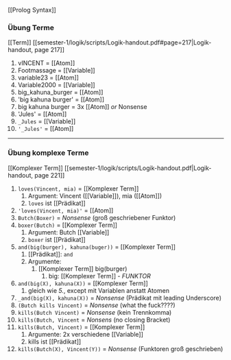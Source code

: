 [[Prolog Syntax]]
### Übung Terme
[[Term]]
[[semester-1/logik/scripts/Logik-handout.pdf#page=217|Logik-handout, page 217]]
1. vINCENT = [[Atom]]
2. Footmassage = [[Variable]]
3. variable23 = [[Atom]]
4. Variable2000 = [[Variable]]
5. big_kahuna_burger = [[Atom]]
6. 'big kahuna burger' = [[Atom]]
7. big kahuna burger = 3x [[Atom]] _or_ Nonsense
8. 'Jules' = [[Atom]]
9. `_Jules` = [[Variable]]
10. `'_Jules'` = [[Atom]]

---
### Übung komplexe Terme
[[Komplexer Term]]
[[semester-1/logik/scripts/Logik-handout.pdf|Logik-handout, page 221]]
1. `loves(Vincent, mia)` = [[Komplexer Term]]
	1. Argument: Vincent ([[Variable]]), mia ([[Atom]])
	2. `loves` ist [[Prädikat]]
2. `'loves(Vincent, mia)'` = [[Atom]]
3. `Butch(Boxer)` = _Nonsense_ (groß geschriebener Funktor)
4. `boxer(Butch)` = [[Komplexer Term]]
	1. Argument: Butch [[Variable]]
	2. `boxer` ist [[Prädikat]]
5. `and(big(burger), kahuna(buger))` = [[Komplexer Term]]
	1. [[Prädikat]]: `and`
	2. Argumente:
		1. [[Komplexer Term]] big(burger)
			1. big: [[Komplexer Term]] - _FUNKTOR_ 
6. `and(big(X), kahuna(X))` = [[Komplexer Term]]
	1. gleich wie _5._, except mit Variablen anstatt Atomen
7. `_and(big(X), kahuna(X))` = _Nonsense_ (Prädikat mit leading Underscore)
8. `(Butch kills Vincent)` = _Nonsense_ (what the fuck????)
9. `kills(Butch Vincent)` = _Nonsense_ (kein Trennkomma)
10. `kills(Butch, Vincent` = _Nonsens_ (no closing Bracket)
11. `kills(Butch, Vincent)` = [[Komplexer Term]]
	1. Argumente: 2x verschiedene [[Variable]]
	2. kills ist [[Prädikat]]
12. `kills(Butch(X), Vincent(Y))` = _Nonsense_ (Funktoren groß geschrieben)
